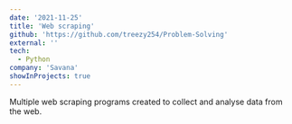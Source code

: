 ```yaml
---
date: '2021-11-25'
title: 'Web scraping'
github: 'https://github.com/treezy254/Problem-Solving'
external: ''
tech:
  - Python
company: 'Savana'
showInProjects: true
---
```


Multiple web scraping programs created to collect and analyse data from the web.
